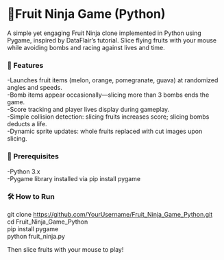 # 🍉Fruit Ninja Game (Python)

A simple yet engaging Fruit Ninja clone implemented in Python using Pygame, inspired by DataFlair’s tutorial. Slice flying fruits with your mouse while avoiding bombs and racing against lives and time.

### 🚀 Features
-Launches fruit items (melon, orange, pomegranate, guava) at randomized angles and speeds. </br>
-Bomb items appear occasionally—slicing more than 3 bombs ends the game.</br>
-Score tracking and player lives display during gameplay.</br>
-Simple collision detection: slicing fruits increases score; slicing bombs deducts a life.</br>
-Dynamic sprite updates: whole fruits replaced with cut images upon slicing.

### 🧱 Prerequisites
-Python 3.x</br>
-Pygame library installed via pip install pygame

### 🛠️ How to Run
git clone https://github.com/YourUsername/Fruit_Ninja_Game_Python.git </br>
cd Fruit_Ninja_Game_Python</br>
pip install pygame</br>
python fruit_ninja.py</br>


Then slice fruits with your mouse to play!
